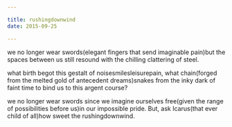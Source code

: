 ```yaml
---

title: rushingdownwind
date: 2015-09-25

---
```


we no longer wear swords(elegant fingers that send imaginable pain)but the spaces between us 
still resound with
the chilling clattering of steel.

what birth begot this gestalt of noisesmilesleisurepain, 
what chain(forged from the melted gold of antecedent dreams)snakes from the inky dark 
of faint time to bind us to this argent course?

we no longer wear swords 
since we imagine ourselves free(given the range of possibilities before us)in our impossible pride. 
But, ask Icarus(that ever child of all)how sweet 
the rushingdownwind.